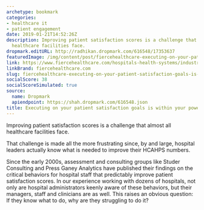 ```yaml
---
archetype: bookmark
categories:
- healthcare it
- patient engagement
date: 2019-01-21T14:52:26Z
description: Improving patient satisfaction scores is a challenge that almost all
  healthcare facilities face.
dropmark.editURL: http://radhikan.dropmark.com/616548/17353637
featuredImage: /img/content/post/fiercehealthcare-executing-on-your-patient-satisfaction-goals-is-within-your-power.png
link: https://www.fiercehealthcare.com/hospitals-health-systems/industry-voices-executing-your-patient-satisfaction-goals-within-your
linkBrand: fiercehealthcare.com
slug: fiercehealthcare-executing-on-your-patient-satisfaction-goals-is-within-your-power
socialScore: 38
socialScoreSimulated: true
source:
  name: Dropmark
  apiendpoint: https://shah.dropmark.com/616548.json
title: Executing on your patient satisfaction goals is within your power
---
```

Improving patient satisfaction scores is a challenge that almost all healthcare facilities face.


That challenge is made all the more frustrating since, by and large, hospital leaders actually know what is needed to improve their HCAHPS numbers.

Since the early 2000s, assessment and consulting groups like Studer Consulting and Press Ganey Analytics have published their findings on the critical behaviors for hospital staff that predictably improve patient satisfaction scores. In our experience working with dozens of hospitals, not only are hospital administrators keenly aware of these behaviors, but their managers, staff and clinicians are as well. This raises an obvious question: If they know what to do, why are they struggling to do it?

